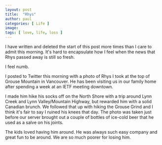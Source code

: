 ```yaml
---
layout: post
title:  "Rhys"
author: paul
categories: [ Life ]
image: 
tags: [ love, life, loss ]
---
```

I have written and deleted the start of this post more times than I care to admit this morning. It's hard to encapsulate how I feel when the news that Rhys passed away is still so fresh. 

I feel numb.

I posted to Twitter this morning with a photo of Rhys I took at the top of Grouse Mountain in Vancouver. He has been visiting us in our family home after spending a week at an IETF meeting downtown. 

I made him hike his socks off on the North Shore with a trip around Lynn Creek and Lynn Valley/Mountain Highway, but rewarded him with a solid Canadian brunch. We followed that up with hiking the Grouse Grind and I think it's fair to say I ruined his knees that day. The photo was taken just before our server brought out a couple of bottles of ice-cold beer that he used as a salve on his joints. 

The kids loved having him around. He was always such easy company and great fun to be around. We are so much poorer for losing him. 






